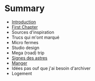 # Summary

* [Introduction](README.md)
* [First Chapter](chapter1.md)
* Sources d'inspiration
* Trucs qui m'ont marqué
* Micro fermes
* Studio design
* Mega \(road\) trip
* [Signes des astres](signes-des-astres.md)
* [Manger](manger.md)
* Idées pas ouf que j'ai besoin d'archiver
* Logement

